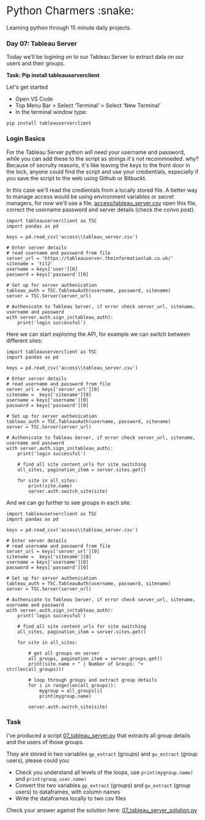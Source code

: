 <h1 style="font-weight:normal">
  Python Charmers :snake:
</h1>

Learning python through 15 minute daily projects.

### Day 07: Tableau Server

Today we’ll be logining on to our Tableau Server to extract data on our users and their groups.

**Task: Pip install tableauserverclient**

Let's get started

- Open VS Code
- Top Menu Bar > Select ‘Terminal’ > Select ‘New Terminal’
- In the terminal window type:
```
pip install tableauserverclient
```

### Login Basics

For the Tableau Server python will need your username and password, while you can add these to the script as strings it's not recommneded. why? Because of secruity reasons, it's like leaving the keys to the front door in the lock, anyone could find the script and use your credientials, especially if you save the script to the web using Github or Bitbuckt.

In this case we'll read the credientals from a locally stored file. A better way to manage access would be using environment variables or secret managers, for now we'll use a file, [access/tableau_server.csv](https://github.com/wjsutton/python_charmers/blob/main/access/tableau_server.csv) open this file, correct the username password and server details (check the convo post).

```
import tableauserverclient as TSC
import pandas as pd

keys = pd.read_csv('access\\tableau_server.csv')

# Enter server details
# read username and password from file
server_url = 'https://tableauserver.theinformationlab.co.uk/'
sitename = 'til2'
username = keys['user'][0]
password = keys['password'][0]

# Set up for server authenication
tableau_auth = TSC.TableauAuth(username, password, sitename)
server = TSC.Server(server_url)

# Authenicate to Tableau Server, if error check server_url, sitename, username and password
with server.auth.sign_in(tableau_auth):
    print('login successful')
```
Here we can start exploring the API, for example we can switch between different sites:
```
import tableauserverclient as TSC
import pandas as pd

keys = pd.read_csv('access\\tableau_server.csv')

# Enter server details
# read username and password from file
server_url = keys['server_url'][0]
sitename =  keys['sitename'][0]
username = keys['username'][0]
password = keys['password'][0]

# Set up for server authenication
tableau_auth = TSC.TableauAuth(username, password, sitename)
server = TSC.Server(server_url)

# Authenicate to Tableau Server, if error check server_url, sitename, username and password
with server.auth.sign_in(tableau_auth):
    print('login successful')

    # find all site content_urls for site switching
    all_sites, pagination_item = server.sites.get()

    for site in all_sites:
        print(site.name)
        server.auth.switch_site(site)
```

And we can go further to see groups in each site.

```
import tableauserverclient as TSC
import pandas as pd

keys = pd.read_csv('access\\tableau_server.csv')

# Enter server details
# read username and password from file
server_url = keys['server_url'][0]
sitename =  keys['sitename'][0]
username = keys['username'][0]
password = keys['password'][0]

# Set up for server authenication
tableau_auth = TSC.TableauAuth(username, password, sitename)
server = TSC.Server(server_url)

# Authenicate to Tableau Server, if error check server_url, sitename, username and password
with server.auth.sign_in(tableau_auth):
    print('login successful')

    # find all site content_urls for site switching
    all_sites, pagination_item = server.sites.get()

    for site in all_sites:

        # get all groups on server
        all_groups, pagination_item = server.groups.get()
        print(site.name + " | Number of Groups: "+ str(len(all_groups))) 
    
        # loop through groups and extract group details
        for i in range(len(all_groups)):
            mygroup = all_groups[i]
            print(mygroup.name)

        server.auth.switch_site(site)

```
### Task

I've produced a script [07_tableau_server.py](https://github.com/wjsutton/python_charmers/blob/main/scripts/07_tableau_server.py) that extracts all group details and the users of those groups. 

They are stored in two variables `gp_extract` (groups) and `gu_extract` (group users), please could you:

- Check you understand all levels of the loops, use `print(mygroup.name)` and `print(group_user.name)` 
- Convert the two variables `gp_extract` (groups) and `gu_extract` (group users) to dataframes, with column names
- Write the dataframes locally to two csv files

Check your answer against the solution here: [07_tableau_server_solution.py](https://github.com/wjsutton/python_charmers/blob/main/scripts/solutions/07_tableau_server_solution.py)
